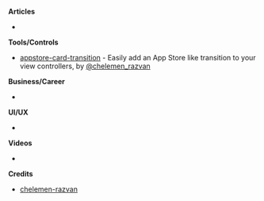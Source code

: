
**Articles**

* 

**Tools/Controls**

* [appstore-card-transition](https://github.com/appssemble/appstore-card-transition) - Easily add an App Store like transition to your view controllers, by [@chelemen_razvan](https://twitter.com/chelemen_razvan)

**Business/Career**

* 

**UI/UX**

* 

**Videos**

* 

**Credits**

* [chelemen-razvan](https://github.com/chelemen-razvan)

